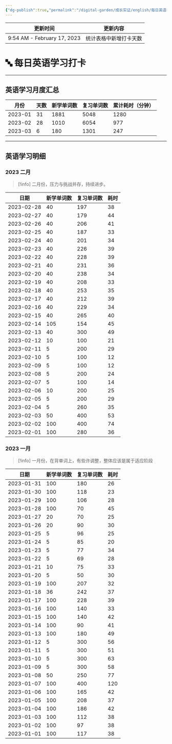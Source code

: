 ```yaml
---
{"dg-publish":true,"permalink":"/digital-garden/成长实证/english/每日英语学习打卡/","noteIcon":"1"}
---
```



| 更新时间                        | 更新内容        |
| --------------------------- | ----------- |
| 9:54 AM - February 17, 2023 | 统计表格中新增打卡天数 |


# 🔤 每日英语学习打卡

---

## 英语学习月度汇总

| 月份      | 天数 | 新学单词数 | 复习单词数 | 累计耗时（分钟） |
| ------- | -- | ----- | ----- | -------- |
| 2023-01 | 31 | 1881  | 5048  | 1280     |
| 2023-02 | 28 | 1010  | 6054  | 977      |
| 2023-03 | 6  | 180   | 1301  | 247      |


---

## 英语学习明细

### 2023 二月

> [!info] 二月份，压力与挑战并存，持续进步。

| 日期         | 新学单词数 | 复习单词数 | 耗时 |
| ---------- | ----- | ----- | -- |
| 2023-02-28 | 40    | 197   | 38 |
| 2023-02-27 | 40    | 179   | 44 |
| 2023-02-26 | 40    | 206   | 41 |
| 2023-02-25 | 40    | 187   | 33 |
| 2023-02-24 | 40    | 201   | 34 |
| 2023-02-23 | 40    | 226   | 39 |
| 2023-02-22 | 40    | 228   | 39 |
| 2023-02-21 | 40    | 231   | 36 |
| 2023-02-20 | 40    | 238   | 34 |
| 2023-02-19 | 40    | 208   | 33 |
| 2023-02-18 | 40    | 253   | 35 |
| 2023-02-17 | 40    | 212   | 39 |
| 2023-02-16 | 40    | 229   | 34 |
| 2023-02-15 | 40    | 265   | 40 |
| 2023-02-14 | 105   | 154   | 45 |
| 2023-02-13 | 40    | 300   | 49 |
| 2023-02-12 | 10    | 100   | 21 |
| 2023-02-11 | 5     | 200   | 29 |
| 2023-02-10 | 5     | 100   | 12 |
| 2023-02-09 | 5     | 100   | 12 |
| 2023-02-08 | 5     | 200   | 24 |
| 2023-02-07 | 5     | 100   | 14 |
| 2023-02-06 | 10    | 200   | 25 |
| 2023-02-05 | 5     | 200   | 29 |
| 2023-02-04 | 5     | 260   | 35 |
| 2023-02-03 | 50    | 400   | 53 |
| 2023-02-02 | 100   | 400   | 74 |
| 2023-02-01 | 100   | 280   | 36 |


### 2023 一月

> [!info] 一月份，在背单词上，有些许调整，整体应该是属于适应阶段

| 日期         | 新学单词数 | 复习单词数 | 耗时  |
| ---------- | ----- | ----- | --- |
| 2023-01-31 | 100   | 180   | 26  |
| 2023-01-30 | 100   | 118   | 23  |
| 2023-01-29 | 100   | 106   | 28  |
| 2023-01-28 | 100   | 70    | 45  |
| 2023-01-27 | 20    | 70    | 25  |
| 2023-01-26 | 20    | 90    | 30  |
| 2023-01-25 | 5     | 96    | 25  |
| 2023-01-24 | 5     | 85    | 20  |
| 2023-01-23 | 5     | 77    | 34  |
| 2023-01-22 | 5     | 69    | 28  |
| 2023-01-21 | 10    | 75    | 33  |
| 2023-01-20 | 5     | 50    | 30  |
| 2023-01-19 | 100   | 207   | 32  |
| 2023-01-18 | 36    | 242   | 37  |
| 2023-01-17 | 100   | 228   | 39  |
| 2023-01-16 | 100   | 140   | 33  |
| 2023-01-15 | 100   | 140   | 42  |
| 2023-01-14 | 100   | 90    | 41  |
| 2023-01-13 | 100   | 180   | 49  |
| 2023-01-12 | 5     | 300   | 56  |
| 2023-01-11 | 5     | 300   | 51  |
| 2023-01-10 | 5     | 300   | 63  |
| 2023-01-09 | 5     | 300   | 58  |
| 2023-01-08 | 50    | 250   | 77  |
| 2023-01-07 | 100   | 400   | 120 |
| 2023-01-06 | 100   | 165   | 42  |
| 2023-01-05 | 100   | 208   | 37  |
| 2023-01-04 | 100   | 186   | 42  |
| 2023-01-03 | 100   | 112   | 38  |
| 2023-01-02 | 100   | 97    | 38  |
| 2023-01-01 | 100   | 117   | 38  |

